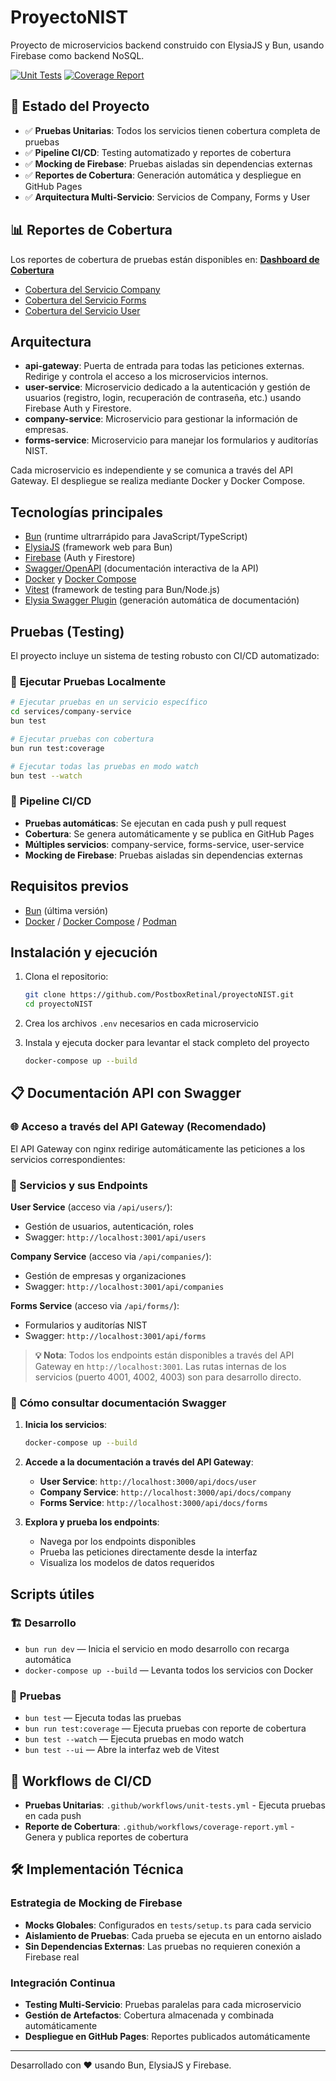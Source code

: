 # ProyectoNIST

Proyecto de microservicios backend construido con ElysiaJS y Bun, usando Firebase como backend NoSQL.

[![Unit Tests](https://github.com/PostboxRetinal/proyectoNIST/actions/workflows/unit-tests.yml/badge.svg)](https://github.com/PostboxRetinal/proyectoNIST/actions/workflows/unit-tests.yml)
[![Coverage Report](https://github.com/PostboxRetinal/proyectoNIST/actions/workflows/coverage-report.yml/badge.svg)](https://github.com/PostboxRetinal/proyectoNIST/actions/workflows/coverage-report.yml)

## 🎯 **Estado del Proyecto**

- ✅ **Pruebas Unitarias**: Todos los servicios tienen cobertura completa de pruebas
- ✅ **Pipeline CI/CD**: Testing automatizado y reportes de cobertura
- ✅ **Mocking de Firebase**: Pruebas aisladas sin dependencias externas
- ✅ **Reportes de Cobertura**: Generación automática y despliegue en GitHub Pages
- ✅ **Arquitectura Multi-Servicio**: Servicios de Company, Forms y User

## 📊 Reportes de Cobertura

Los reportes de cobertura de pruebas están disponibles en: [**Dashboard de Cobertura**](https://postboxretinal.github.io/proyectoNIST/coverage/)

- [Cobertura del Servicio Company](https://postboxretinal.github.io/proyectoNIST/coverage/company-service/)
- [Cobertura del Servicio Forms](https://postboxretinal.github.io/proyectoNIST/coverage/forms-service/)
- [Cobertura del Servicio User](https://postboxretinal.github.io/proyectoNIST/coverage/user-service/)

## Arquitectura

- **api-gateway**: Puerta de entrada para todas las peticiones externas. Redirige y controla el acceso a los microservicios internos.
- **user-service**: Microservicio dedicado a la autenticación y gestión de usuarios (registro, login, recuperación de contraseña, etc.) usando Firebase Auth y Firestore.
- **company-service**: Microservicio para gestionar la información de empresas.
- **forms-service**: Microservicio para manejar los formularios y auditorías NIST.

Cada microservicio es independiente y se comunica a través del API Gateway. El despliegue se realiza mediante Docker y Docker Compose.

## Tecnologías principales

- [Bun](https://bun.sh/) (runtime ultrarrápido para JavaScript/TypeScript)
- [ElysiaJS](https://elysiajs.com/) (framework web para Bun)
- [Firebase](https://firebase.google.com/) (Auth y Firestore)
- [Swagger/OpenAPI](https://swagger.io/) (documentación interactiva de la API)
- [Docker](https://www.docker.com/) y [Docker Compose](https://docs.docker.com/compose/)
- [Vitest](https://vitest.dev/) (framework de testing para Bun/Node.js)
- [Elysia Swagger Plugin](https://elysiajs.com/plugins/swagger) (generación automática de documentación)

## Pruebas (Testing)

El proyecto incluye un sistema de testing robusto con CI/CD automatizado:

### 🧪 **Ejecutar Pruebas Localmente**

```bash
# Ejecutar pruebas en un servicio específico
cd services/company-service
bun test

# Ejecutar pruebas con cobertura
bun run test:coverage

# Ejecutar todas las pruebas en modo watch
bun test --watch
```

### 🔄 **Pipeline CI/CD**

- **Pruebas automáticas**: Se ejecutan en cada push y pull request
- **Cobertura**: Se genera automáticamente y se publica en GitHub Pages
- **Múltiples servicios**: company-service, forms-service, user-service
- **Mocking de Firebase**: Pruebas aisladas sin dependencias externas

## Requisitos previos

- [Bun](https://bun.sh/) (última versión)
- [Docker](https://www.docker.com/) / [Docker Compose](https://docs.docker.com/compose/) / [Podman](https://podman.io/)

## Instalación y ejecución

1. Clona el repositorio:

   ```bash
   git clone https://github.com/PostboxRetinal/proyectoNIST.git
   cd proyectoNIST
   ```

2. Crea los archivos `.env` necesarios en cada microservicio

3. Instala y ejecuta docker para levantar el stack completo del proyecto

   ```bash
   docker-compose up --build
   ```

## 📋 **Documentación API con Swagger**

### **🌐 Acceso a través del API Gateway (Recomendado)**

El API Gateway con nginx redirige automáticamente las peticiones a los servicios correspondientes:

### **🎯 Servicios y sus Endpoints**

**User Service** (acceso via `/api/users/`):

- Gestión de usuarios, autenticación, roles
- Swagger: `http://localhost:3001/api/users`

**Company Service** (acceso via `/api/companies/`):

- Gestión de empresas y organizaciones  
- Swagger: `http://localhost:3001/api/companies`

**Forms Service** (acceso via `/api/forms/`):

- Formularios y auditorías NIST
- Swagger: `http://localhost:3001/api/forms`

> **💡 Nota**: Todos los endpoints están disponibles a través del API Gateway en `http://localhost:3001`. Las rutas internas de los servicios (puerto 4001, 4002, 4003) son para desarrollo directo.

### 🚀 **Cómo consultar documentación Swagger**

1. **Inicia los servicios**:

   ```bash
   docker-compose up --build
   ```

2. **Accede a la documentación a través del API Gateway**:

   - **User Service**: `http://localhost:3000/api/docs/user`
   - **Company Service**: `http://localhost:3000/api/docs/company`
   - **Forms Service**: `http://localhost:3000/api/docs/forms`

3. **Explora y prueba los endpoints**:

   - Navega por los endpoints disponibles
   - Prueba las peticiones directamente desde la interfaz
   - Visualiza los modelos de datos requeridos

## Scripts útiles

### 🏗️ **Desarrollo**

- `bun run dev` — Inicia el servicio en modo desarrollo con recarga automática
- `docker-compose up --build` — Levanta todos los servicios con Docker

### 🧪 **Pruebas**

- `bun test` — Ejecuta todas las pruebas
- `bun run test:coverage` — Ejecuta pruebas con reporte de cobertura
- `bun test --watch` — Ejecuta pruebas en modo watch
- `bun test --ui` — Abre la interfaz web de Vitest

## 🚀 **Workflows de CI/CD**

- **Pruebas Unitarias**: `.github/workflows/unit-tests.yml` - Ejecuta pruebas en cada push
- **Reporte de Cobertura**: `.github/workflows/coverage-report.yml` - Genera y publica reportes de cobertura

## 🛠️ **Implementación Técnica**

### **Estrategia de Mocking de Firebase**

- **Mocks Globales**: Configurados en `tests/setup.ts` para cada servicio
- **Aislamiento de Pruebas**: Cada prueba se ejecuta en un entorno aislado
- **Sin Dependencias Externas**: Las pruebas no requieren conexión a Firebase real

### **Integración Continua**

- **Testing Multi-Servicio**: Pruebas paralelas para cada microservicio
- **Gestión de Artefactos**: Cobertura almacenada y combinada automáticamente
- **Despliegue en GitHub Pages**: Reportes publicados automáticamente

---

Desarrollado con ❤️ usando Bun, ElysiaJS y Firebase.
